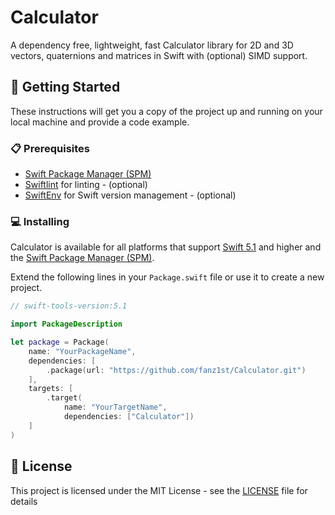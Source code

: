 # Calculator

A dependency free, lightweight, fast Calculator library for 2D and 3D vectors, quaternions and matrices in Swift with (optional) SIMD support.  

## 🚀 Getting Started

These instructions will get you a copy of the project up and running on your local machine and provide a code example.

### 📋 Prerequisites

* [Swift Package Manager (SPM)](https://github.com/apple/swift-package-manager)
* [Swiftlint](https://github.com/realm/SwiftLint) for linting - (optional)
* [SwiftEnv](https://swiftenv.fuller.li/) for Swift version management - (optional)

### 💻 Installing

Calculator is available for all platforms that support [Swift 5.1](https://swift.org/) and higher and the [Swift Package Manager (SPM)](https://github.com/apple/swift-package-manager).

Extend the following lines in your `Package.swift` file or use it to create a new project.

```swift
// swift-tools-version:5.1

import PackageDescription

let package = Package(
    name: "YourPackageName",
    dependencies: [
        .package(url: "https://github.com/fanz1st/Calculator.git")
    ],
    targets: [
        .target(
            name: "YourTargetName",
            dependencies: ["Calculator"])
    ]
)

```


## 🔏 License

This project is licensed under the MIT License - see the [LICENSE](LICENSE) file for details


